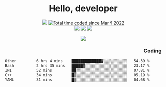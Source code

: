 # <div align='center' >Hello, developer</div>

<div align='center'>
  <a ><img src="https://img.shields.io/badge/dynamic/json?url=https%3A%2F%2Fapi.swo.moe%2Fstats%2Fgithub%2FFree-Aaron-Li&query=count&color=181717&label=GitHub&labelColor=282c34&logo=github&suffix=+follows&cacheSeconds=3600"></a>
  <a href="https://wakatime.com/@fe40087f-8eae-48dc-9950-ad0633db1591"><img src="https://wakatime.com/badge/user/fe40087f-8eae-48dc-9950-ad0633db1591.svg" alt="Total time coded since Mar 9 2022" /></a>
</div>
<div align='center'>
  <a><img src="https://img.shields.io/badge/C%2FC%2B%2B%20-%20%2375664D"></a>
  <a><img src="https://img.shields.io/badge/Kotlin%20-%20%2375664D"></a>
  <a><img src="https://img.shields.io/badge/JavaScript%20-%20%2375664D"></a>
</div>

<p align="center">
  <img src="https://readme-typing-svg.demolab.com/?lines=你好!+开发者;Hello!+ developer&font=Fira%20Code&center=true&width=380&height=50&duration=4000&pause=1000">
</p>


<div align='right'>
  <h3>Coding</h3>
</div>

<!--START_SECTION:waka-->

```txt
Other         6 hrs 4 mins    █████████████▓░░░░░░░░░░░   54.39 %
Bash          2 hrs 35 mins   █████▓░░░░░░░░░░░░░░░░░░░   23.17 %
INI           52 mins         ██░░░░░░░░░░░░░░░░░░░░░░░   07.81 %
C++           34 mins         █▒░░░░░░░░░░░░░░░░░░░░░░░   05.19 %
YAML          31 mins         █▒░░░░░░░░░░░░░░░░░░░░░░░   04.68 %
```

<!--END_SECTION:waka-->




